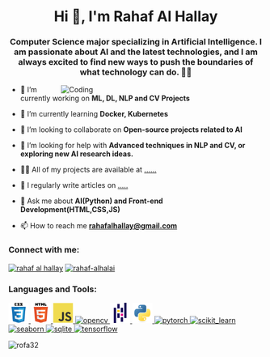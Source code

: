 <h1 align="center">Hi 👋, I'm Rahaf Al Hallay</h1>
<h3 align="center">Computer Science major specializing in Artificial Intelligence. I am passionate about AI and the latest technologies, and I am always excited to find new ways to push the boundaries of what technology can do. 🚀🌟</h3>

<img align="right" alt="Coding" width="400" src="https://cdn.dribbble.com/users/236204/screenshots/4353062/media/11705dbe3d8bb0b292040f2fc1e32583.gif">

- 🔭 I’m currently working on **ML, DL, NLP and CV Projects**

- 🌱 I’m currently learning **Docker, Kubernetes**

- 👯 I’m looking to collaborate on **Open-source projects related to AI**

- 🤝 I’m looking for help with **Advanced techniques in NLP and CV, or exploring new AI research ideas.**

- 👨‍💻 All of my projects are available at [......](......)

- 📝 I regularly write articles on [.....](.....)

- 💬 Ask me about **AI(Python) and Front-end Development(HTML,CSS,JS)**

- 📫 How to reach me **rahafalhallay@gmail.com**

<h3 align="left">Connect with me:</h3>
<p align="left">
<a href="https://linkedin.com/in/rahaf al hallay" target="blank"><img align="center" src="https://raw.githubusercontent.com/rahuldkjain/github-profile-readme-generator/master/src/images/icons/Social/linked-in-alt.svg" alt="rahaf al hallay" height="30" width="40" /></a>
<a href="https://www.youtube.com/c/rahaf-alhalai" target="blank"><img align="center" src="https://raw.githubusercontent.com/rahuldkjain/github-profile-readme-generator/master/src/images/icons/Social/youtube.svg" alt="rahaf-alhalai" height="30" width="40" /></a>
</p>

<h3 align="left">Languages and Tools:</h3>
<p align="left"> <a href="https://www.w3schools.com/css/" target="_blank" rel="noreferrer"> <img src="https://raw.githubusercontent.com/devicons/devicon/master/icons/css3/css3-original-wordmark.svg" alt="css3" width="40" height="40"/> </a> <a href="https://www.w3.org/html/" target="_blank" rel="noreferrer"> <img src="https://raw.githubusercontent.com/devicons/devicon/master/icons/html5/html5-original-wordmark.svg" alt="html5" width="40" height="40"/> </a> <a href="https://developer.mozilla.org/en-US/docs/Web/JavaScript" target="_blank" rel="noreferrer"> <img src="https://raw.githubusercontent.com/devicons/devicon/master/icons/javascript/javascript-original.svg" alt="javascript" width="40" height="40"/> </a> <a href="https://opencv.org/" target="_blank" rel="noreferrer"> <img src="https://www.vectorlogo.zone/logos/opencv/opencv-icon.svg" alt="opencv" width="40" height="40"/> </a> <a href="https://pandas.pydata.org/" target="_blank" rel="noreferrer"> <img src="https://raw.githubusercontent.com/devicons/devicon/2ae2a900d2f041da66e950e4d48052658d850630/icons/pandas/pandas-original.svg" alt="pandas" width="40" height="40"/> </a> <a href="https://www.python.org" target="_blank" rel="noreferrer"> <img src="https://raw.githubusercontent.com/devicons/devicon/master/icons/python/python-original.svg" alt="python" width="40" height="40"/> </a> <a href="https://pytorch.org/" target="_blank" rel="noreferrer"> <img src="https://www.vectorlogo.zone/logos/pytorch/pytorch-icon.svg" alt="pytorch" width="40" height="40"/> </a> <a href="https://scikit-learn.org/" target="_blank" rel="noreferrer"> <img src="https://upload.wikimedia.org/wikipedia/commons/0/05/Scikit_learn_logo_small.svg" alt="scikit_learn" width="40" height="40"/> </a> <a href="https://seaborn.pydata.org/" target="_blank" rel="noreferrer"> <img src="https://seaborn.pydata.org/_images/logo-mark-lightbg.svg" alt="seaborn" width="40" height="40"/> </a> <a href="https://www.sqlite.org/" target="_blank" rel="noreferrer"> <img src="https://www.vectorlogo.zone/logos/sqlite/sqlite-icon.svg" alt="sqlite" width="40" height="40"/> </a> <a href="https://www.tensorflow.org" target="_blank" rel="noreferrer"> <img src="https://www.vectorlogo.zone/logos/tensorflow/tensorflow-icon.svg" alt="tensorflow" width="40" height="40"/> </a> </p>

<p><img align="center" src="https://github-readme-stats.vercel.app/api/top-langs?username=rofa32&show_icons=true&locale=en&layout=compact" alt="rofa32" /></p>
